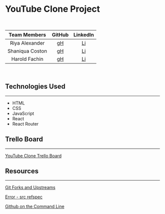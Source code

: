 # YouTube Clone Project

<br>

|  Team Members   |                 GitHub                 |                      LinkedIn                      |
| :-------------: | :------------------------------------: | :------------------------------------------------: |
| Riya Alexander  | [gH](https://github.com/riyaalexander) |  [Li](https://www.linkedin.com/in/riyaalexander/)  |
| Shaniqua Coston |   [gH](https://github.com/Shani4-1)    | [Li](https://www.linkedin.com/in/shaniqua-coston/) |
|  Harold Fachin  |  [gH](https://github.com/HaroldF415)   |   [Li](https://www.linkedin.com/in/haroldf415/)    |

<br>

## Technologies Used

---

- HTML
- CSS
- JavaScript
- React
- React Router

## Trello Board

---

[YouTube Clone Trello Board](https://trello.com/b/xVcVeqbu/youtube-clone-group-project)

## Resources

---

[Git Forks and Upstreams](https://www.atlassian.com/git/tutorials/git-forks-and-upstreams)

[Error - src refspec](https://www.freecodecamp.org/news/error-src-refspec-master-does-not-match-any-how-to-fix-in-git/)

[Github on the Command Line](https://cli.github.com/)
